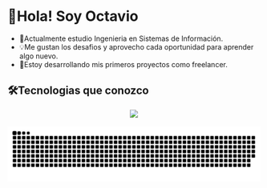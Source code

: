 <h1>👋Hola! Soy Octavio </h1>

- 📖Actualmente estudio Ingenieria en Sistemas de Información.
- 💡Me gustan los desafios y aprovecho cada oportunidad para aprender algo nuevo.
- 💪Estoy desarrollando mis primeros proyectos como freelancer.



<h2>🛠️Tecnologias que conozco</h2>
<p align="center">
  <a href="https://skillicons.dev">
    <img src="https://skillicons.dev/icons?i=html,css,bootstrap,js,react,astro,py,bash,figma,git&perline=14" />
  </a>
</p>

<div align="center">
  <img  src="https://github.com/1999AZZAR/1999AZZAR/blob/readme/resources/img/grid-snake.svg"
       alt="snake" /></a>
</div>
